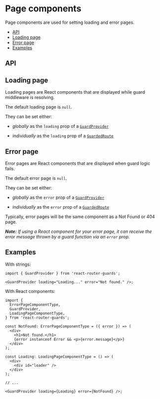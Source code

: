 # Page components

Page components are used for setting loading and error pages.

- [API](#api)
- [Loading page](#loading-page)
- [Error page](#error-page)
- [Examples](#examples)

## API

## Loading page

Loading pages are React components that are displayed while guard middleware is resolving.

The default loading page is `null`.

They can be set either:

- _globally_ as the `loading` prop of a [`GuardProvider`](/docs/guard-provider.md)

- _individually_ as the `loading` prop of a [`GuardedRoute`](/docs/guarded-route.md)

## Error page

Error pages are React components that are displayed when guard logic fails.

The default error page is `null`.

They can be set either:

- _globally_ as the `error` prop of a [`GuardProvider`](/docs/guard-provider.md)

- _individually_ as the `error` prop of a [`GuardedRoute`](/docs/guarded-route.md)

Typically, error pages will be the same component as a Not Found or 404 page.

_**Note:** If using a React component for your error page, it can receive the error message thrown by a guard function via an `error` prop._

## Examples

With strings:

```tsx
import { GuardProvider } from 'react-router-guards';

<GuardProvider loading="Loading..." error="Not found." />;
```

With React components:

```tsx
import {
  ErrorPageComponentType,
  GuardProvider,
  LoadingPageComponentType,
} from 'react-router-guards';

const NotFound: ErrorPageComponentType = ({ error }) => (
  <div>
    <h1>Not found.</h1>
    {error instanceof Error && <p>{error.message}</p>}
  </div>
);

const Loading: LoadingPageComponentType = () => (
  <div>
    <div id="loader" />
  </div>
);

// ...

<GuardProvider loading={Loading} error={NotFound} />;
```
